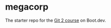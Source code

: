 # megacorp

The  starter repo for the [Git 2 course](https://www.boot.dev/learn/learn-git-2) on Boot.dev.
